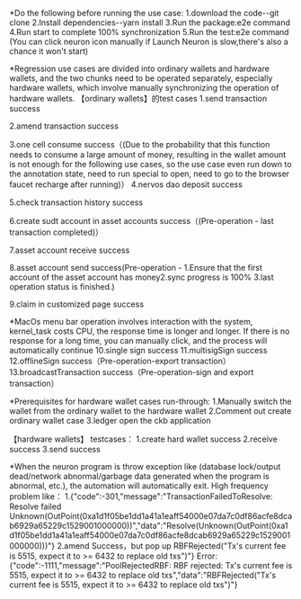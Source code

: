 *Do the following before running the use case:
1.download the code--git clone
2.Install dependencies--yarn install 
3.Run the package:e2e command 
4.Run start to complete 100% synchronization
5.Run the test:e2e  command (You can click neuron icon manually if Launch Neuron is slow,there's also a chance it won't start)

*Regression use cases are divided into ordinary wallets and hardware wallets, and the two chunks need to be operated separately, especially hardware wallets, which involve manually synchronizing the operation of hardware wallets.
【ordinary wallets】的test cases
1.send transaction success

2.amend transaction success

3.one cell consume success（(Due to the probability that this function needs to consume a large amount of money, resulting in the wallet amount is not enough for the following use cases, so the use case even run down to the annotation state, need to run special to open, need to go to the browser faucet recharge after running)）
4.nervos dao deposit success

5.check transaction history success

6.create sudt account in asset accounts success（(Pre-operation - last transaction completed)）

7.asset account receive success

8.asset account send success(Pre-operation - 1.Ensure that the first account of the asset account has money2.sync progress is 100% 3.last operation status is finished.)

9.claim in customized page success

*MacOs menu bar operation involves interaction with the system, kernel_task costs CPU, the response time is  longer and longer. If there is no response for a long time, you can manually click, and the process will automatically continue
10.single sign success
11.multisigSign success
12.offlineSign success（Pre-operation-export transaction）
13.broadcastTransaction success（Pre-operation-sign and export transaction）

*Prerequisites for hardware wallet cases run-through:
1.Manually switch the wallet from the ordinary wallet  to the hardware wallet
2.Comment out  create ordinary wallet case
3.ledger open the ckb application

【hardware wallets】
testcases：
1.create hard wallet success
2.receive  success
3.send success



*When the neuron program is throw exception like (database lock/output dead/network abnormal/garbage data generated when the program is abnormal, etc.), the automation will automatically exit.
High frequency problem like：
1.{"code":-301,"message":"TransactionFailedToResolve: Resolve failed Unknown(OutPoint(0xa1d1f05be1dd1a41a1eaff54000e07da7c0df86acfe8dcab6929a65229c1529001000000))","data":"Resolve(Unknown(OutPoint(0xa1d1f05be1dd1a41a1eaff54000e07da7c0df86acfe8dcab6929a65229c1529001000000)))"} 
2.amend Success，but pop up RBFRejected(\"Tx's current fee is 5515, expect it to >= 6432 to replace old txs\")"} Error: {"code":-1111,"message":"PoolRejectedRBF: RBF rejected: Tx's current fee is 5515, expect it to >= 6432 to replace old txs","data":"RBFRejected(\"Tx's current fee is 5515, expect it to >= 6432 to replace old txs\")"}


